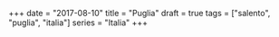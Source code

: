 +++
date = "2017-08-10"
title = "Puglia"
draft = true
tags = ["salento", "puglia", "italia"]
series = "Italia"
+++

